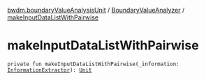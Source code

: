 [bwdm.boundaryValueAnalysisUnit](../index.md) / [BoundaryValueAnalyzer](index.md) / [makeInputDataListWithPairwise](./make-input-data-list-with-pairwise.md)

# makeInputDataListWithPairwise

`private fun makeInputDataListWithPairwise(_information: `[`InformationExtractor`](../../bwdm.information-store/-information-extractor/index.md)`): `[`Unit`](https://kotlinlang.org/api/latest/jvm/stdlib/kotlin/-unit/index.html)